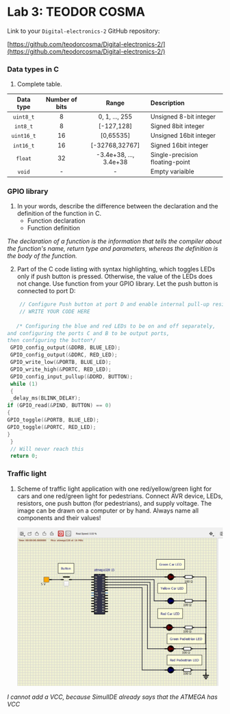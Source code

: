 # Lab 3: TEODOR COSMA

Link to your `Digital-electronics-2` GitHub repository:

   [https://github.com/teodorcosma/Digital-electronics-2/](https://github.com/teodorcosma/Digital-electronics-2/)


### Data types in C

1. Complete table.

| **Data type** | **Number of bits** | **Range** | **Description** |
| :-: | :-: | :-: | :-- | 
| `uint8_t`  | 8 | 0, 1, ..., 255 | Unsigned 8-bit integer |
| `int8_t`   | 8 | [-127,128] | Signed 8bit integer |
| `uint16_t` | 16 | [0,65535] | Unsigned 16bit integer |
| `int16_t`  | 16 | [-32768,32767] | Signed 16bit integer |
| `float`    | 32 | -3.4e+38, ..., 3.4e+38 | Single-precision floating-point |
| `void`     | - | - | Empty variaible |


### GPIO library

1. In your words, describe the difference between the declaration and the definition of the function in C.
   * Function declaration
   * Function definition

*The declaration of a function is the information that tells the compiler about the function's name, return type and parameters, whereas the definition is the body of the function.*

2. Part of the C code listing with syntax highlighting, which toggles LEDs only if push button is pressed. Otherwise, the value of the LEDs does not change. Use function from your GPIO library. Let the push button is connected to port D:

```c
    // Configure Push button at port D and enable internal pull-up resistor
    // WRITE YOUR CODE HERE

   /* Configuring the blue and red LEDs to be on and off separately,
and configuring the ports C and B to be output ports, 
then configuring the button*/
 GPIO_config_output(&DDRB, BLUE_LED);
 GPIO_config_output(&DDRC, RED_LED);
 GPIO_write_low(&PORTB, BLUE_LED);
 GPIO_write_high(&PORTC, RED_LED);
 GPIO_config_input_pullup(&DDRD, BUTTON);
 while (1)
 {
 _delay_ms(BLINK_DELAY);
if (GPIO_read(&PIND, BUTTON) == 0)
{
GPIO_toggle(&PORTB, BLUE_LED);
GPIO_toggle(&PORTC, RED_LED);
}
 }
 // Will never reach this
 return 0;
```


### Traffic light

1. Scheme of traffic light application with one red/yellow/green light for cars and one red/green light for pedestrians. Connect AVR device, LEDs, resistors, one push button (for pedestrians), and supply voltage. The image can be drawn on a computer or by hand. Always name all components and their values!

   ![lab03picture.jpeg](lab03picture.jpeg)
   
  _I cannot add a VCC, because SimulIDE already says that the ATMEGA has VCC_
